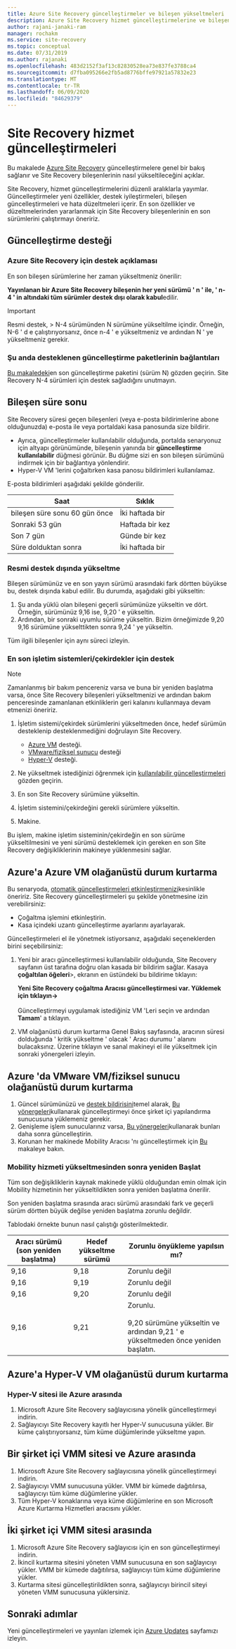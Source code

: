 ```yaml
---
title: Azure Site Recovery güncelleştirmeler ve bileşen yükseltmeleri
description: Azure Site Recovery hizmet güncelleştirmelerine ve bileşen yükseltmelerine genel bakış sunar.
author: rajani-janaki-ram
manager: rochakm
ms.service: site-recovery
ms.topic: conceptual
ms.date: 07/31/2019
ms.author: rajanaki
ms.openlocfilehash: 483d2152f3af13c82830528ea73e837fe3788ca4
ms.sourcegitcommit: d7fba095266e2fb5ad8776bffe97921a57832e23
ms.translationtype: MT
ms.contentlocale: tr-TR
ms.lasthandoff: 06/09/2020
ms.locfileid: "84629379"
---
```

# <a name="service-updates-in-site-recovery"></a>Site Recovery hizmet güncelleştirmeleri

Bu makalede [Azure Site Recovery](site-recovery-overview.md) güncelleştirmelere genel bir bakış sağlanır ve Site Recovery bileşenlerinin nasıl yükseltileceğini açıklar.

Site Recovery, hizmet güncelleştirmelerini düzenli aralıklarla yayımlar. Güncelleştirmeler yeni özellikler, destek iyileştirmeleri, bileşen güncelleştirmeleri ve hata düzeltmeleri içerir. En son özellikler ve düzeltmelerinden yararlanmak için Site Recovery bileşenlerinin en son sürümlerini çalıştırmayı öneririz. 
 
 
## <a name="updates-support"></a>Güncelleştirme desteği

### <a name="support-statement-for-azure-site-recovery"></a>Azure Site Recovery için destek açıklaması

En son bileşen sürümlerine her zaman yükseltmeniz önerilir:

**Yayınlanan bir Azure Site Recovery bileşenin her yeni sürümü ' n ' ile, ' n-4 ' in altındaki tüm sürümler destek dışı olarak kabul**edilir. 

> [!IMPORTANT]
> Resmi destek, > N-4 sürümünden N sürümüne yükseltilme içindir. Örneğin, N-6 ' d e çalıştırıyorsanız, önce n-4 ' e yükseltmeniz ve ardından N ' ye yükseltmeniz gerekir.


### <a name="links-to-currently-supported-update-rollups"></a>Şu anda desteklenen güncelleştirme paketlerinin bağlantıları

 [Bu makaledeki](site-recovery-whats-new.md)en son güncelleştirme paketini (sürüm N) gözden geçirin. Site Recovery N-4 sürümleri için destek sağladığını unutmayın.



## <a name="component-expiry"></a>Bileşen süre sonu

Site Recovery süresi geçen bileşenleri (veya e-posta bildirimlerine abone olduğunuzda) e-posta ile veya portaldaki kasa panosunda size bildirir.

- Ayrıca, güncelleştirmeler kullanılabilir olduğunda, portalda senaryonuz için altyapı görünümünde, bileşenin yanında bir **güncelleştirme kullanılabilir** düğmesi görünür. Bu düğme sizi en son bileşen sürümünü indirmek için bir bağlantıya yönlendirir.
-  Hyper-V VM 'lerini çoğaltırken kasa panosu bildirimleri kullanılamaz. 

E-posta bildirimleri aşağıdaki şekilde gönderilir.

**Saat** | **Sıklık**
--- | ---
bileşen süre sonu 60 gün önce | İki haftada bir
Sonraki 53 gün | Haftada bir kez
Son 7 gün | Günde bir kez
Süre dolduktan sonra | İki haftada bir


### <a name="upgrading-outside-official-support"></a>Resmi destek dışında yükseltme

Bileşen sürümünüz ve en son yayın sürümü arasındaki fark dörtten büyükse bu, destek dışında kabul edilir. Bu durumda, aşağıdaki gibi yükseltin: 

1. Şu anda yüklü olan bileşeni geçerli sürümünüze yükseltin ve dört. Örneğin, sürümünüz 9,16 ise, 9,20 ' e yükseltin.
2. Ardından, bir sonraki uyumlu sürüme yükseltin. Bizim örneğimizde 9,20 9,16 sürümüne yükselttikten sonra 9,24 ' ye yükseltin. 

Tüm ilgili bileşenler için aynı süreci izleyin.

### <a name="support-for-latest-operating-systemskernels"></a>En son işletim sistemleri/çekirdekler için destek

> [!NOTE]
> Zamanlanmış bir bakım pencereniz varsa ve buna bir yeniden başlatma varsa, önce Site Recovery bileşenleri yükseltmenizi ve ardından bakım penceresinde zamanlanan etkinliklerin geri kalanını kullanmaya devam etmenizi öneririz.

1. İşletim sistemi/çekirdek sürümlerini yükseltmeden önce, hedef sürümün desteklenip desteklenmediğini doğrulayın Site Recovery. 

    - [Azure VM](azure-to-azure-support-matrix.md#replicated-machine-operating-systems) desteği.
    - [VMware/fiziksel sunucu](vmware-physical-azure-support-matrix.md#replicated-machines) desteği
    - [Hyper-V](hyper-v-azure-support-matrix.md#replicated-vms) desteği.
2. Ne yükseltmek istediğinizi öğrenmek için [kullanılabilir güncelleştirmeleri](site-recovery-whats-new.md) gözden geçirin.
3. En son Site Recovery sürümüne yükseltin.
4. İşletim sistemini/çekirdeğini gerekli sürümlere yükseltin.
5. Makine.


Bu işlem, makine işletim sisteminin/çekirdeğin en son sürüme yükseltilmesini ve yeni sürümü desteklemek için gereken en son Site Recovery değişikliklerinin makineye yüklenmesini sağlar.

## <a name="azure-vm-disaster-recovery-to-azure"></a>Azure'a Azure VM olağanüstü durum kurtarma

Bu senaryoda, [otomatik güncelleştirmeleri etkinleştirmenizi](azure-to-azure-autoupdate.md)kesinlikle öneririz. Site Recovery güncelleştirmeleri şu şekilde yönetmesine izin verebilirsiniz:

- Çoğaltma işlemini etkinleştirin.
- Kasa içindeki uzantı güncelleştirme ayarlarını ayarlayarak.

Güncelleştirmeleri el ile yönetmek istiyorsanız, aşağıdaki seçeneklerden birini seçebilirsiniz:

1. Yeni bir aracı güncelleştirmesi kullanılabilir olduğunda, Site Recovery sayfanın üst tarafına doğru olan kasada bir bildirim sağlar. Kasaya **çoğaltılan öğeleri**>, ekranın en üstündeki bu bildirime tıklayın: 
    
    **Yeni Site Recovery çoğaltma Aracısı güncelleştirmesi var. Yüklemek için tıklayın->** <br/><br/>Güncelleştirmeyi uygulamak istediğiniz VM 'Leri seçin ve ardından **Tamam**' a tıklayın.

2. VM olağanüstü durum kurtarma Genel Bakış sayfasında, aracının süresi dolduğunda ' kritik yükseltme ' olacak ' Aracı durumu ' alanını bulacaksınız. Üzerine tıklayın ve sanal makineyi el ile yükseltmek için sonraki yönergeleri izleyin.

## <a name="vmware-vmphysical-server-disaster-recovery-to-azure"></a>Azure 'da VMware VM/fiziksel sunucu olağanüstü durum kurtarma

1. Güncel sürümünüzü ve [destek bildirisini](#support-statement-for-azure-site-recovery)temel alarak, [Bu yönergeleri](vmware-azure-deploy-configuration-server.md#upgrade-the-configuration-server)kullanarak güncelleştirmeyi önce şirket içi yapılandırma sunucusuna yüklemeniz gerekir. 
2. Genişleme işlem sunucularınız varsa, [Bu yönergeleri](vmware-azure-manage-process-server.md#upgrade-a-process-server)kullanarak bunları daha sonra güncelleştirin.
3. Korunan her makinede Mobility Aracısı 'nı güncelleştirmek için [Bu](vmware-physical-manage-mobility-service.md#update-mobility-service-from-azure-portal) makaleye bakın.

### <a name="reboot-after-mobility-service-upgrade"></a>Mobility hizmeti yükseltmesinden sonra yeniden Başlat

Tüm son değişikliklerin kaynak makinede yüklü olduğundan emin olmak için Mobility hizmetinin her yükseltildikten sonra yeniden başlatma önerilir.

Son yeniden başlatma sırasında aracı sürümü arasındaki fark ve geçerli sürüm dörtten büyük değilse yeniden başlatma zorunlu değildir.

Tablodaki örnekte bunun nasıl çalıştığı gösterilmektedir.

|**Aracı sürümü (son yeniden başlatma)** | **Hedef yükseltme sürümü** | **Zorunlu önyükleme yapılsın mı?**|
|---------|---------|---------|
|9,16 |  9,18 | Zorunlu değil|
|9,16 | 9,19 | Zorunlu değil|
| 9,16 | 9,20 | Zorunlu değil
 | 9,16 | 9,21 | Zorunlu.<br/><br/> 9,20 sürümüne yükseltin ve ardından 9,21 ' e yükseltmeden önce yeniden başlatın.

## <a name="hyper-v-vm-disaster-recovery-to-azure"></a>Azure'a Hyper-V VM olağanüstü durum kurtarma

### <a name="between-a-hyper-v-site-and-azure"></a>Hyper-V sitesi ile Azure arasında

1. Microsoft Azure Site Recovery sağlayıcısına yönelik güncelleştirmeyi indirin.
2. Sağlayıcıyı Site Recovery kayıtlı her Hyper-V sunucusuna yükler. Bir küme çalıştırıyorsanız, tüm küme düğümlerinde yükseltme yapın.


## <a name="between-an-on-premises-vmm-site-and-azure"></a>Bir şirket içi VMM sitesi ve Azure arasında
1. Microsoft Azure Site Recovery sağlayıcısına yönelik güncelleştirmeyi indirin.
2. Sağlayıcıyı VMM sunucusuna yükler. VMM bir kümede dağıtılırsa, sağlayıcıyı tüm küme düğümlerine yükler.
3. Tüm Hyper-V konaklarına veya küme düğümlerine en son Microsoft Azure Kurtarma Hizmetleri aracısını yükler.


## <a name="between-two-on-premises-vmm-sites"></a>İki şirket içi VMM sitesi arasında
1. Microsoft Azure Site Recovery sağlayıcısı için en son güncelleştirmeyi indirin.
2. İkincil kurtarma sitesini yöneten VMM sunucusuna en son sağlayıcıyı yükler. VMM bir kümede dağıtılırsa, sağlayıcıyı tüm küme düğümlerine yükler.
3. Kurtarma sitesi güncelleştirildikten sonra, sağlayıcıyı birincil siteyi yöneten VMM sunucusuna yüklersiniz.

## <a name="next-steps"></a>Sonraki adımlar

Yeni güncelleştirmeleri ve yayınları izlemek için [Azure Updates](https://azure.microsoft.com/updates/?product=site-recovery) sayfamızı izleyin.
